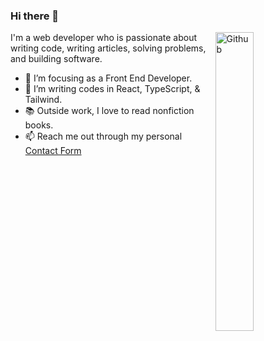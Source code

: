 ### Hi there 👋

<img width="35%" align="right" alt="Github" src="https://user-images.githubusercontent.com/48678280/88862734-4903af80-d201-11ea-968b-9c939d88a37c.gif" />

I'm a web developer who is passionate about writing code, writing articles, solving problems, and building software.

- 🔭 I’m focusing as a Front End Developer.
- 👯 I’m writing codes in React, TypeScript, & Tailwind.
- 📚 Outside work, I love to read nonfiction books. 
- 📫 Reach me out through my personal [Contact Form](https://jedodels.netlify.app/contact/)
